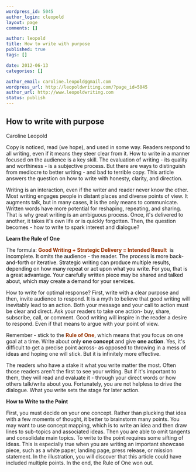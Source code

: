 ```yaml
--- 
wordpress_id: 5045
author_login: cleopold
layout: page
comments: []

author: leopold
title: How to write with purpose
published: true
tags: []

date: 2012-06-13 
categories: []

author_email: caroline.leopold@gmail.com
wordpress_url: http://leopoldwriting.com/?page_id=5045
author_url: http://www.leopoldwriting.com
status: publish
---
```

<h2>How to write with purpose</h2>
Caroline Leopold

Copy is noticed, read (we hope), and used in some way. Readers respond to all writing, even if it means they steer clear from it. How to write in a manner focused on the audience is a key skill. The evaluation of writing - its quality and worthiness - is a subjective process. But there are ways to distinguish from mediocre to better writing - and bad to terrible copy. This article answers the question on how to write with honesty, clarity, and direction.

Writing is an interaction, even if the writer and reader never know the other. Most writing engages people in distant places and diverse points of view. It augments talk, but in many cases, it is the only means to communicate. Written words have more potential for reshaping, repeating, and sharing. That is why great writing is an ambiguous process. Once, it's delivered to another, it takes it's own life or is quickly forgotten. Then, the question becomes - how to write to spark interest and dialogue?

<strong>Learn the Rule of One </strong>

The formula: <strong><span style="color: #993300;">Good Writing + Strategic Delivery = Intended Result</span></strong>  <span style="color: #000000;">is incomplete. It omits the audience - the reader. The process is more back-and-forth or iterative. Strategic writing can produce multiple results, depending on how many repeat or act upon what you write. For you, that is a great advantage. Your carefully written piece may be shared and talked about, which may create a demand for your services. </span>

How to write for optimal response? First, write with a clear purpose and then, invite audience to respond. It is a myth to believe that good writing will inevitably lead to an action. Both your message and your call to action must be clear and direct. Ask your readers to take one action- buy, share, subscribe, call, or comment. Good writing will inspire in the reader a desire to respond. Even if that means to argue with your point of view.

Remember - stick to the <strong><span style="color: #993300;">Rule of One</span></strong>, which means that you focus on one goal at a time. Write about only <strong>one concept</strong> and give <strong>one action</strong>. Yes, it's difficult to get a precise point across- as opposed to throwing in a mess of ideas and hoping one will stick. But it is infinitely more effective.

The readers who have a stake it what you write matter the most. Often those readers aren't the first to see your writing. But if it's important to them, they will read and evaluate it - through your direct words or how others talk/write about you. Fortunately, you are not helpless to drive the dialogue. What you write sets the stage for later action.

<strong>How to Write to the Point  </strong>

First, you must decide on your one concept. Rather than plucking that idea with a few moments of thought, it better to brainstorm many points. You may want to use concept mapping, which is to write an idea and then draw lines to sub-topics and associated ideas. Then you are able to omit tangents and consolidate main topics. To write to the point requires some sifting of ideas. This is especially true when you are writing an important showcase piece, such as a white paper, landing page, press release, or mission statement. In the illustration, you will discover that this article could have included multiple points. In the end, the Rule of One won out.

&nbsp;

&nbsp;
